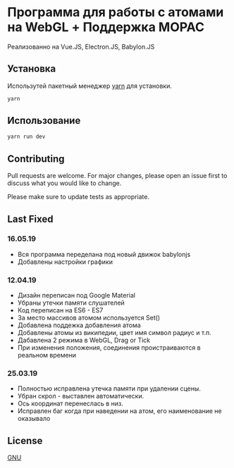 # Программа для работы с атомами на WebGL + Поддержка MOPAC

Реализованно на Vue.JS, Electron.JS, Babylon.JS

## Установка

Использутей пакетный менеджер [yarn](https://yarnpkg.com/lang/en/) для установки.

```bash
yarn
```

## Использование

```bash
yarn run dev
```

## Contributing
Pull requests are welcome. For major changes, please open an issue first to discuss what you would like to change.

Please make sure to update tests as appropriate.

## Last Fixed
### 16.05.19
* Вся программа переделана под новый движок babylonjs
* Добавлены настройки графики

### 12.04.19
* Дизайн переписан под Google Material
* Убраны утечки памяти слушателей
* Код переписан на ES6 - ES7
* За место массивов атомом используется Set()
* Добавлена поддежка добавления атома
* Добавлены атомы из википедии, цвет имя символ радиус и т.п.
* Дабавлена 2 режима в WebGL, Drag or Tick
* При изменения положения, соединения проистраиваются в реальном времени

### 25.03.19
* Полностью исправлена утечка памяти при удалении сцены.
* Убран скрол - выставлен автоматически.
* Ось координат перенеслась в низ.
* Исправлен баг когда при наведении на атом, его наименование не оказывало

## License
[GNU](https://choosealicense.com/licenses/lgpl-3.0/)
